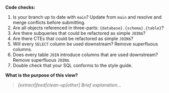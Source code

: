 **Code checks:**
1) Is your branch up to date with `main`? Update from `main` and resolve and merge conflicts before submitting.
2) Are all objects referenced in three-parts: `{database}.{schema}.{table}`?
3) Are there subqueries that could be refactored as simple `JOIN`s?
4) Are there CTEs that could be refactored as simple `JOIN`s?
5) Will every `SELECT` column be used downstream? Remove superfluous columns.
6) Does every table `JOIN` introduce columns that are used downstream? Remove superfluous `JOIN`s.
7) Double check that your SQL conforms to the style guide.

**What is the purpose of this view?**
> *[extract|feed|clean-up|other] Brief explanation...*
